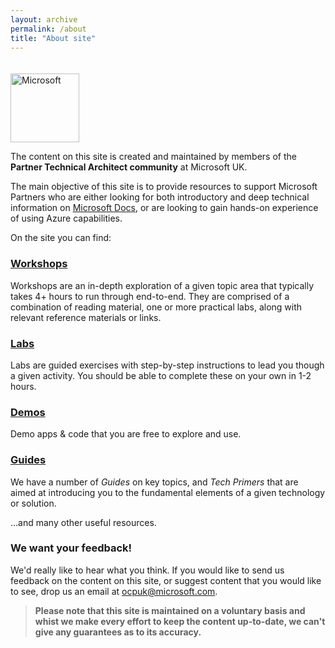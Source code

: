 ```yaml
---
layout: archive
permalink: /about
title: "About site"
---
```

<style>
.microsoft-logo {
	margin-top: 20px;
	max-width: none;
	width: 110px;
}
</style>

<a aria-label="Microsoft" href="https://www.microsoft.com">
                        <img class="microsoft-logo" alt="Microsoft" src="https://assets.onestore.ms/cdnfiles/external/uhf/long/9a49a7e9d8e881327e81b9eb43dabc01de70a9bb/images/microsoft-gray.png"/></a>

The content on this site is created and maintained by members of the **Partner Technical Architect community** at Microsoft UK.

The main objective of this site is to provide resources to support Microsoft Partners who are either looking for both introductory and deep technical information on [Microsoft Docs](https://docs.microsoft.com), or are looking to gain hands-on experience of using Azure capabilities. 

On the site you can find:

### [Workshops](../_landingpages/workshops-landing.md)
Workshops are an in-depth exploration of a given topic area that typically takes 4+ hours to run through end-to-end. They are comprised of a combination of reading material, one or more practical labs, along with relevant reference materials or links.

### [Labs](../_landingpages/labs-landing.md)
Labs are guided exercises with step-by-step instructions to lead you though a given activity. You should be able to complete these on your own in 1-2 hours.

### [Demos](../_landingpages/demos-landing.md)
Demo apps & code that you are free to explore and use.

### [Guides](../_landingpages/guides-landing.md)
We have a number of *Guides* on key topics, and *Tech Primers* that are aimed at introducing you to the fundamental elements of a given technology or solution.

...and many other useful resources.

### We want your feedback!

We'd really like to hear what you think. If you would like to send us feedback on the content on this site, or suggest content that you would like to see, drop us an email at <a href='mailto://#?subject=Feedback'>ocpuk@microsoft.com</a>.

>**Please note that this site is maintained on a voluntary basis and whist we make every effort to keep the content up-to-date, we can't give any guarantees as to its accuracy.**

